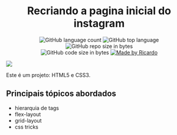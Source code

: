 <h1 align="center"> Recriando a pagina inicial do instagram </h1>

<p align="center">
    <img alt="GitHub language count" src="https://img.shields.io/github/languages/count/rwbe/Recriando-a-pagina-inicial-do-insta">

  <img alt="GitHub top language" src="https://img.shields.io/github/languages/top/rwbe/Recriando-a-pagina-inicial-do-insta?logo=html">

  <img alt="GitHub repo size in bytes" src="https://img.shields.io/github/repo-size/rwbe/Recriando-a-pagina-inicial-do-insta?color=green">

  <br>

  <img alt="GitHub code size in bytes" src="https://img.shields.io/github/last-commit/rwbee/Recriando-a-pagina-inicial-do-insta">

  <a href="https://www.linkedin.com/in/gabriel-rodrigues-perez-2069b072/">
    <img alt="Made by Ricardo" src="https://img.shields.io/badge/made%20by-Ri-%2304D361">
  </a>

  
</p>

![](principal.png)

<p>Este é um projeto: HTML5 e CSS3. </p>
<p>
<h2>Principais tópicos abordados</h2>
<ul align="left">
  <li>hierarquia de tags</li>
  <li>flex-layout</li>
  <li>grid-layout</li>
  <li>css tricks</li>
</ul>

</p>